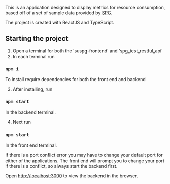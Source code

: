 This is an application designed to display metrics for resource consumption, based off of a set of sample data provided by [SPG](https://suspg.com/).

The project is created with ReactJS and TypeScript.

## Starting the project
1. Open a terminal for both the 'suspg-frontend' and 'spg_test_restful_api'
2. In each terminal run
### `npm i` 
To install require dependencies for both the front end and backend

3. After installing, run
### `npm start`
In the backend terminal.

4. Next run 
### `npm start`
In the front end terminal.

If there is a port conflict error you may have to change your default port for either of the applications. The front end will prompt you to change your port if there is a conflict, so always start the backend first.

Open [http://localhost:3000](http://localhost:3000) to view the backend in the browser.